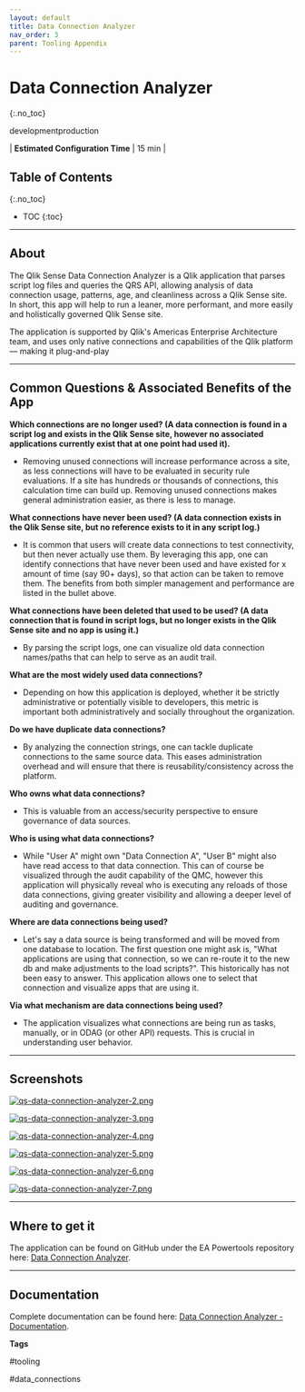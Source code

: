 ```yaml
---
layout: default
title: Data Connection Analyzer
nav_order: 3
parent: Tooling Appendix
---
```


# Data Connection Analyzer <i class="fas fa-tools fa-xs" title="Tooling | Pre-Built Solutions"></i>
{:.no_toc}

<span class="label dev">development</span><span class="label prod">production</span>

|<i class="far fa-clock fa-sm"></i> **Estimated Configuration Time**   | 15 min  |

## Table of Contents
{:.no_toc}

* TOC
{:toc}

-------------------------

## About <i class="fas fa-tools fa-xs" title="Tooling | Pre-Built Solutions"></i>

The Qlik Sense Data Connection Analyzer is a Qlik application that parses script log files and queries the QRS API, allowing analysis of data connection usage, patterns, age, and cleanliness across a Qlik Sense site. In short, this app will help to run a leaner, more performant, and more easily and holistically governed Qlik Sense site. 

The application is supported by Qlik's Americas Enterprise Architecture team, and uses only native connections and capabilities of the Qlik platform— making it plug-and-play

-------------------------

## Common Questions & Associated Benefits of the App

**Which connections are no longer used? (A data connection is found in a script log and exists in the Qlik Sense site, however no associated applications currently exist that at one point had used it).**

- Removing unused connections will increase performance across a site, as less connections will have to be evaluated in security rule evaluations. If a site has hundreds or thousands of connections, this calculation time can build up.
Removing unused connections makes general administration easier, as there is less to manage.

**What connections have never been used? (A data connection exists in the Qlik Sense site, but no reference exists to it in any script log.)**

- It is common that users will create data connections to test connectivity, but then never actually use them. By leveraging this app, one can identify connections that have never been used and have existed for x amount of time (say 90+ days), so that action can be taken to remove them. The benefits from both simpler management and performance are listed in the bullet above.

**What connections have been deleted that used to be used? (A data connection that is found in script logs, but no longer exists in the Qlik Sense site and no app is using it.)**

- By parsing the script logs, one can visualize old data connection names/paths that can help to serve as an audit trail.

**What are the most widely used data connections?**

- Depending on how this application is deployed, whether it be strictly administrative or potentially visible to developers, this metric is important both administratively and socially throughout the organization.

**Do we have duplicate data connections?**

- By analyzing the connection strings, one can tackle duplicate connections to the same source data. This eases administration overhead and will ensure that there is reusability/consistency across the platform.

**Who owns what data connections?**

- This is valuable from an access/security perspective to ensure governance of data sources.

**Who is using what data connections?**

- While "User A" might own "Data Connection A", "User B" might also have read access to that data connection. This can of course be visualized through the audit capability of the QMC, however this application will physically reveal who is executing any reloads of those data connections, giving greater visibility and allowing a deeper level of auditing and governance.

**Where are data connections being used?**

- Let's say a data source is being transformed and will be moved from one database to location. The first question one might ask is, "What applications are using that connection, so we can re-route it to the new db and make adjustments to the load scripts?". This historically has not been easy to answer. This application allows one to select that connection and visualize apps that are using it.

**Via what mechanism are data connections being used?**

- The application visualizes what connections are being run as tasks, manually, or in ODAG (or other API) requests. This is crucial in understanding user behavior.

-------------------------

## Screenshots

[![qs-data-connection-analyzer-2.png](images/qs-data-connection-analyzer-2.png)](https://raw.githubusercontent.com/qs-admin-guide/qs-admin-guide/master/docs/tooling/images/qs-data-connection-analyzer-2.png)

[![qs-data-connection-analyzer-3.png](images/qs-data-connection-analyzer-3.png)](https://raw.githubusercontent.com/qs-admin-guide/qs-admin-guide/master/docs/tooling/images/qs-data-connection-analyzer-3.png)

[![qs-data-connection-analyzer-4.png](images/qs-data-connection-analyzer-4.png)](https://raw.githubusercontent.com/qs-admin-guide/qs-admin-guide/master/docs/tooling/images/qs-data-connection-analyzer-4.png)

[![qs-data-connection-analyzer-5.png](images/qs-data-connection-analyzer-5.png)](https://raw.githubusercontent.com/qs-admin-guide/qs-admin-guide/master/docs/tooling/images/qs-data-connection-analyzer-5.png)

[![qs-data-connection-analyzer-6.png](images/qs-data-connection-analyzer-6.png)](https://raw.githubusercontent.com/qs-admin-guide/qs-admin-guide/master/docs/tooling/images/qs-data-connection-analyzer-6.png)

[![qs-data-connection-analyzer-7.png](images/qs-data-connection-analyzer-7.png)](https://raw.githubusercontent.com/qs-admin-guide/qs-admin-guide/master/docs/tooling/images/qs-data-connection-analyzer-7.png)

-------------------------

## Where to get it <i class="fas fa-tools fa-xs" title="Tooling | Pre-Built Solutions"></i>

The application can be found on GitHub under the EA Powertools repository here: [Data Connection Analyzer](https://github.com/eapowertools/qs-data-connection-analyzer).

-------------------------

## Documentation

Complete documentation can be found here: [Data Connection Analyzer - Documentation](https://github.com/eapowertools/qs-data-connection-analyzer/blob/assets/qs-data-connection-analyzer.pdf).

**Tags**

#tooling

#data_connections

&nbsp;